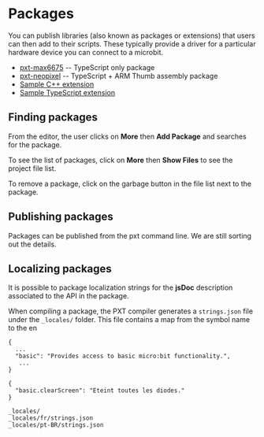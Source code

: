 # Packages

You can publish libraries (also known as packages or extensions)
that users can then add to their scripts. These typically
provide a driver for a particular hardware device you can connect
to a microbit.

* [pxt-max6675](https://github.com/Microsoft/pxt-max6675) -- TypeScript only package
* [pxt-neopixel](https://github.com/Microsoft/pxt-neopixel) -- TypeScript + ARM Thumb assembly package
* [Sample C++ extension](https://github.com/Microsoft/pxt-microbit-cppsample)
* [Sample TypeScript extension](https://github.com/Microsoft/pxt-microbit/tree/master/libs/i2c-fram)

## Finding packages

From the editor, the user clicks on **More** then **Add Package** and searches for the package. 

To see the list of packages, click on **More** then **Show Files** to see the project file list.

To remove a package, click on the garbage button in the file list next to the package.

## Publishing packages

Packages can be published from the pxt command line. We are still sorting out the details.

## Localizing packages

It is possible to package localization strings for the **jsDoc** description associated to the API in the package.

When compiling a package, the PXT compiler generates a `strings.json` file under the `_locales/` folder. 
This file contains a map from the symbol name to the en

```
{
  ...
  "basic": "Provides access to basic micro:bit functionality.",
   ...
}
```

```
{
  "basic.clearScreen": "Eteint toutes les diodes."
}
```

```
_locales/
_locales/fr/strings.json
_locales/pt-BR/strings.json
```
